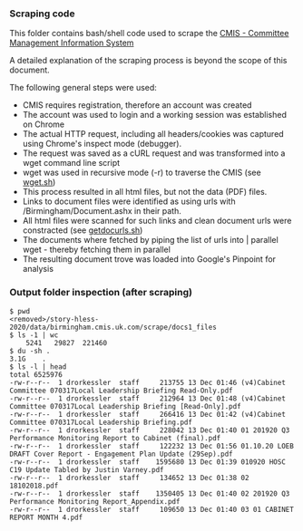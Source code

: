 ### Scraping code

This folder contains bash/shell code used to scrape the [CMIS - Committee Management Information System](https://birmingham.cmis.uk.com/birmingham/)

A detailed explanation of the scraping process is beyond the scope of this document. 

The following general steps were used:
* CMIS requires registration, therefore an account was created
* The account was used to login and a working session was established on Chrome
* The actual HTTP request, including all headers/cookies was captured using Chrome's inspect mode (debugger).
* The request was saved as a cURL request and was transformed into a wget command line script
* wget was used in recursive mode (-r) to traverse the CMIS (see [wget.sh](wget.sh))
* This process resulted in all html files, but not the data (PDF) files.
* Links to document files were identified as using urls with /Birmingham/Document.ashx in their path.
* All html files were scanned for such links and clean document urls were constracted (see [getdocurls.sh](getdocurls.sh))
* The documents where fetched by piping the list of urls into | parallel wget - thereby fetching them in parallel
* The resulting document trove was loaded into Google's Pinpoint for analysis

### Output folder inspection (after scraping)

```
$ pwd
<removed>/story-hless-2020/data/birmingham.cmis.uk.com/scrape/docs1_files
$ ls -1 | wc
    5241   29827  221460
$ du -sh .
3.1G	.
$ ls -l | head
total 6525976
-rw-r--r--  1 drorkessler  staff     213755 13 Dec 01:46 (v4)Cabinet Committee 070317Local Leadership Briefing Read-Only.pdf
-rw-r--r--  1 drorkessler  staff     212964 13 Dec 01:48 (v4)Cabinet Committee 070317Local Leadership Briefing [Read-Only].pdf
-rw-r--r--  1 drorkessler  staff     266416 13 Dec 01:42 (v4)Cabinet Committee 070317Local Leadership Briefing.pdf
-rw-r--r--  1 drorkessler  staff     228042 13 Dec 01:40 01 201920 Q3 Performance Monitoring Report to Cabinet (final).pdf
-rw-r--r--  1 drorkessler  staff     122232 13 Dec 01:56 01.10.20 LOEB DRAFT Cover Report - Engagement Plan Update (29Sep).pdf
-rw-r--r--  1 drorkessler  staff    1595680 13 Dec 01:39 010920 HOSC C19 Update Tabled by Justin Varney.pdf
-rw-r--r--  1 drorkessler  staff     134652 13 Dec 01:38 02 18102018.pdf
-rw-r--r--  1 drorkessler  staff    1350405 13 Dec 01:40 02 201920 Q3 Performance Monitoring Report_Appendix.pdf
-rw-r--r--  1 drorkessler  staff     109650 13 Dec 01:40 03 01 CABINET REPORT MONTH 4.pdf

```
